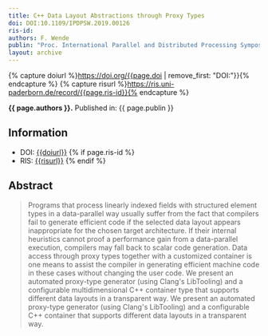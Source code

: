 ```yaml
---
title: C++ Data Layout Abstractions through Proxy Types
doi: DOI:10.1109/IPDPSW.2019.00126
ris-id: 
authors: F. Wende
publin: "Proc. International Parallel and Distributed Processing Symposium Workshops (IPDPSW), Int. Workshop on Automatic Performance Tunings (iWAPT). 2019, pages 758–766"
layout: archive
---
```

<!-- Leave as is, let Jekyll do the work. -->
{% capture doiurl %}https://doi.org/{{page.doi | remove_first: "DOI:"}}{% endcapture %}
{% capture risurl %}https://ris.uni-paderborn.de/record/{{page.ris-id}}{% endcapture %}

<html><p><b>{{ page.authors }}.</b> Published in: {{ page.publin }}</p></html>

## Information

* DOI: <a href="{{doiurl}}">{{doiurl}}</a>
{% if page.ris-id %}
* RIS: <a href="{{risurl}}">{{risurl}}</a>
{% endif %}
<!-- Change abstract -->
## Abstract
>Programs that process linearly indexed fields with structured element types in a data-parallel way usually suffer from the fact that compilers fail to generate efficient code if the selected data layout appears inappropriate for the chosen target architecture. If their internal heuristics cannot proof a performance gain from a data-parallel execution, compilers may fall back to scalar code generation. Data access through proxy types together with a customized container is one means to assist the compiler in generating efficient machine code in these cases without changing the user code. We present an automated proxy-type generator (using Clang's LibTooling) and a configurable multidimensional C++ container type that supports different data layouts in a transparent way. We present an automated proxy-type generator (using Clang's LibTooling) and a configurable C++ container that supports different data layouts in a transparent way.
